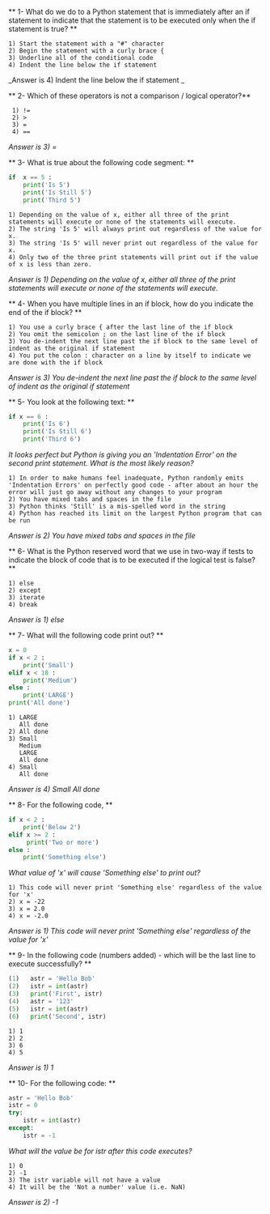 ** 1- What do we do to a Python statement that is immediately after an if
statement to indicate that the statement is to be executed only when the if
statement is true? **

    1) Start the statement with a "#" character
    2) Begin the statement with a curly brace {
    3) Underline all of the conditional code
    4) Indent the line below the if statement

_Answer is 4) Indent the line below the if statement _

** 2- Which of these operators is not a comparison / logical operator?**

     1) !=
     2) >
     3) =
     4) ==

_Answer is 3) =_

** 3- What is true about the following code segment: **

```Python
if  x == 5 :
    print('Is 5')
    print('Is Still 5')
    print('Third 5')
```

    1) Depending on the value of x, either all three of the print statements will execute or none of the statements will execute.
    2) The string 'Is 5' will always print out regardless of the value for x.
    3) The string 'Is 5' will never print out regardless of the value for x.
    4) Only two of the three print statements will print out if the value of x is less than zero.

_Answer is 1) Depending on the value of x, either all three of the print statements will execute or none of the statements will execute._

** 4- When you have multiple lines in an if block, how do you indicate the end of the if block? **

    1) You use a curly brace { after the last line of the if block
    2) You omit the semicolon ; on the last line of the if block
    3) You de-indent the next line past the if block to the same level of indent as the original if statement
    4) You put the colon : character on a line by itself to indicate we are done with the if block

_Answer is 3) You de-indent the next line past the if block to the same level of indent as the original if statement_

** 5- You look at the following text: **

```Python
if x == 6 :
    print('Is 6')
    print('Is Still 6')
    print('Third 6')
```

_It looks perfect but Python is giving you an 'Indentation Error' on the second print statement. What is the most likely reason?_

    1) In order to make humans feel inadequate, Python randomly emits 'Indentation Errors' on perfectly good code - after about an hour the error will just go away without any changes to your program
    2) You have mixed tabs and spaces in the file
    3) Python thinks 'Still' is a mis-spelled word in the string
    4) Python has reached its limit on the largest Python program that can be run

_Answer is 2) You have mixed tabs and spaces in the file_

** 6- What is the Python reserved word that we use in two-way if tests to indicate the block of code that is to be executed if the logical test is false? **

    1) else
    2) except
    3) iterate
    4) break

_Answer is 1) else_

** 7- What will the following code print out? **

```Python
x = 0
if x < 2 :
    print('Small')
elif x < 10 :
    print('Medium')
else :
    print('LARGE')
print('All done')
```

    1) LARGE
       All done
    2) All done
    3) Small
       Medium
       LARGE
       All done
    4) Small
       All done

_Answer is 4) Small All done_

** 8- For the following code, **

```Python
if x < 2 :
    print('Below 2')
elif x >= 2 :
     print('Two or more')
else :
    print('Something else')
```

_What value of 'x' will cause 'Something else' to print out?_

    1) This code will never print 'Something else' regardless of the value for 'x'
    2) x = -22
    3) x = 2.0
    4) x = -2.0

_Answer is 1) This code will never print 'Something else' regardless of the value for 'x'_

** 9- In the following code (numbers added) - which will be the last line to execute successfully? **

```Python
(1)   astr = 'Hello Bob'
(2)   istr = int(astr)
(3)   print('First', istr)
(4)   astr = '123'
(5)   istr = int(astr)
(6)   print('Second', istr)
```

    1) 1
    2) 2
    3) 6
    4) 5

_Answer is 1) 1_

** 10- For the following code: **

```Python
astr = 'Hello Bob'
istr = 0
try:
    istr = int(astr)
except:
    istr = -1
```

_What will the value be for istr after this code executes?_

    1) 0
    2) -1
    3) The istr variable will not have a value
    4) It will be the 'Not a number' value (i.e. NaN)

_Answer is 2) -1_
